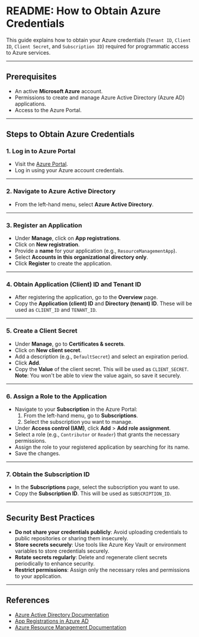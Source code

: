# README: How to Obtain Azure Credentials

This guide explains how to obtain your Azure credentials (`Tenant ID`, `Client ID`, `Client Secret`, and `Subscription ID`) required for programmatic access to Azure services.

---

## Prerequisites
- An active **Microsoft Azure** account.
- Permissions to create and manage Azure Active Directory (Azure AD) applications.
- Access to the Azure Portal.

---

## Steps to Obtain Azure Credentials

### 1. Log in to Azure Portal
   - Visit the [Azure Portal](https://portal.azure.com/).
   - Log in using your Azure account credentials.

---

### 2. Navigate to Azure Active Directory
   - From the left-hand menu, select **Azure Active Directory**.

---

### 3. Register an Application
   - Under **Manage**, click on **App registrations**.
   - Click on **New registration**.
   - Provide a **name** for your application (e.g., `ResourceManagementApp`).
   - Select **Accounts in this organizational directory only**.
   - Click **Register** to create the application.

---

### 4. Obtain Application (Client) ID and Tenant ID
   - After registering the application, go to the **Overview** page.
   - Copy the **Application (client) ID** and **Directory (tenant) ID**. These will be used as `CLIENT_ID` and `TENANT_ID`.

---

### 5. Create a Client Secret
   - Under **Manage**, go to **Certificates & secrets**.
   - Click on **New client secret**.
   - Add a description (e.g., `DefaultSecret`) and select an expiration period.
   - Click **Add**.
   - Copy the **Value** of the client secret. This will be used as `CLIENT_SECRET`.  
     **Note**: You won't be able to view the value again, so save it securely.

---

### 6. Assign a Role to the Application
   - Navigate to your **Subscription** in the Azure Portal:
     1. From the left-hand menu, go to **Subscriptions**.
     2. Select the subscription you want to manage.
   - Under **Access control (IAM)**, click **Add** > **Add role assignment**.
   - Select a role (e.g., `Contributor` or `Reader`) that grants the necessary permissions.
   - Assign the role to your registered application by searching for its name.
   - Save the changes.

---

### 7. Obtain the Subscription ID
   - In the **Subscriptions** page, select the subscription you want to use.
   - Copy the **Subscription ID**. This will be used as `SUBSCRIPTION_ID`.

---

## Security Best Practices
- **Do not share your credentials publicly**: Avoid uploading credentials to public repositories or sharing them insecurely.
- **Store secrets securely**: Use tools like Azure Key Vault or environment variables to store credentials securely.
- **Rotate secrets regularly**: Delete and regenerate client secrets periodically to enhance security.
- **Restrict permissions**: Assign only the necessary roles and permissions to your application.

---

## References
- [Azure Active Directory Documentation](https://learn.microsoft.com/en-us/azure/active-directory/)
- [App Registrations in Azure AD](https://learn.microsoft.com/en-us/azure/active-directory/develop/quickstart-register-app)
- [Azure Resource Management Documentation](https://learn.microsoft.com/en-us/azure/azure-resource-manager/)


